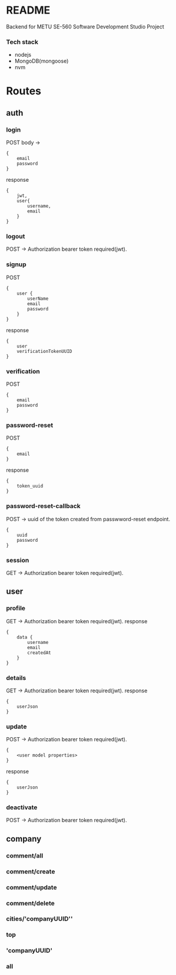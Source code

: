 # README #

Backend for METU SE-560 Software Development Studio Project

### Tech stack ###

* nodejs
* MongoDB(mongoose)
* nvm

# Routes
## auth
### login
POST body ->
````
{
    email
    password
}
````
response 
```
{
    jwt,
    user{
        username,
        email
    }
}
```
### logout
POST ->
Authorization bearer token required(jwt).
### signup
POST
```
{
    user {
        userName
        email
        password
    }
}
```
response 
```
{
    user
    verificationTokenUUID
}
```
### verification
POST
````
{
    email
    password
}
````
### password-reset
POST
````
{
    email
}
````
response 
```
{
    token_uuid
}
```
### password-reset-callback
POST ->
uuid of the token created from passwword-reset endpoint.
```
{
    uuid
    password
}
```
### session
GET -> Authorization bearer token required(jwt).
## user
### profile
GET -> Authorization bearer token required(jwt).
response 
```
{
    data {
        username
        email
        createdAt
    }
}
```
### details
GET -> Authorization bearer token required(jwt).
response 
```
{
    userJson
}
```
### update
POST -> Authorization bearer token required(jwt).
```
{
    <user model properties>
}
```
response 
```
{
    userJson
}
```
### deactivate
POST -> Authorization bearer token required(jwt).
## company
### comment/all
### comment/create
### comment/update
### comment/delete
### cities/'companyUUID''
### top
### 'companyUUID'
### all
 
